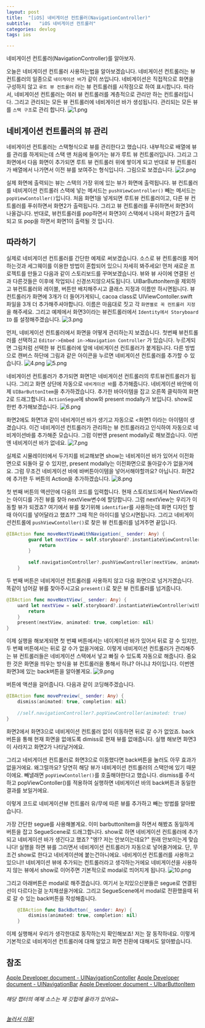 ```yaml
---
layout: post
title:  "[iOS] 네비게이션 컨트롤러(NavigationController)"
subtitle:   "iOS 네비게이션 컨트롤러"
categories: devlog
tags: ios

---
```


네비게이션 컨트롤러(NavigationController)를 알아보자.

오늘은 네비게이션 컨트롤러 사용하는법을 알아보겠습니다.
네비게이션 컨트롤러는 뷰컨트롤러의 일종으로 `네이게이션 바`가 같이 쓰입니다.
네비게이션은 직접적으로 화면을 구성하지 않고 `루트 뷰 컨트롤러` 라는 뷰 컨트롤러를 시작점으로 하여 표시합니다.
따라서, 네비게이션 컨트롤러는 여러 뷰 컨트롤러를 계층적으로 관리만 하는 컨트롤러입니다.
그리고 관리되는 모든 뷰 컨트롤러에 네비게이션 바가 생성됩니다.
관리되는 모든 뷰를 `스택 구조`로 관리 합니다.
![1.png](https://MinominoDomino.github.io/assets/img/ios/NavigationController/1.png)

## 네비게이션 컨트롤러의 뷰 관리
네비게이션 컨트롤러는 스택형식으로 뷰를 관리한다고 했습니다.
내부적으로 배열에 뷰를 관리를 하게되는데 스택 맨 처음에 들어가는 뷰가 루트 뷰 컨트롤러입니다.
그리고 그화면에서 다음 화면이 추가되면 루트 뷰 컨트롤러 위에 쌓이게 되고 반대로 뷰 컨트롤러가 배열에서 나가면서
이전 뷰를 보여주는 형식입니다.
그림으로 보겠습니다.
![2.png](https://MinominoDomino.github.io/assets/img/ios/NavigationController/2.png)

실제 화면에 출력되는 뷰는 스택의 가장 위에 있는 뷰가 화면에 출력됩니다.
뷰 컨트롤러를 네비게이션 컨트롤러 스택에 넣는 메서드는 `pushViewController()` 빼는 메서드는 `popViewContoller()`입니다.
처음 화면1을 넣게되면 루트뷰 컨트롤러이고, 다른 뷰 컨트롤러를 푸쉬하면서 화면2가 출력됩니다.
그리고 뷰 컨트롤러를 푸쉬하면서 화면3이 나올겁니다.
반대로, 뷰컨트롤러를 pop하면서 화면3이 스택에서 나와서 화면2가 출력되고 또 pop을 하면서 화면1이 출력될 것 입니다.

## 따라하기
실제로 네비게이션 컨트롤러를 간단한 예제로 써보겠습니다.
소스로 뷰 컨트롤러를 제어하는것과 세그웨이를 이용한 방법이 혼합되어 있으니 자세히 봐주세요!
먼저 새로운 프로젝트를 만들고 다음과 같이 스토리보드를 꾸며보겠습니다.
뷰와 뷰 사이에 연결된 선과 다른것들은 이후에 작업되니 신경쓰지않으셔도됩니다.
UIBarButtonItem을 제외하고 뷰컨트롤러와 레이블, 버튼만 배치해주시고 클래스 지정과 이름만 하시면됩니다.
뷰 컨트롤러가 화면에 3개가 더 들어가게되니, cacoa class로 UIViewContoller.swift 파일을 3개 더 추가해주셔야합니다.
이름은 마음대로 짓고 각 `화면별로 꼭 컨트롤러 지정` 을 해주세요.
그리고 예제에서 화면3이라는 뷰컨트롤러에서 `Identity에서 Storyboard ID` 를 설정해주겠습니다.
![3.png](https://MinominoDomino.github.io/assets/img/ios/NavigationController/3.png)

먼저, 네비게이션 컨트롤러에서 화면을 어떻게 관리하는지 보겠습니다.
첫번째 뷰컨트롤러를 선택하고 `Editor->Embed in->Navigation Controller` 가 있습니다.
누르게되면 그림처럼 선택한 뷰 컨트롤러에 앞에 네비게이션 컨트롤러가 붙게됩니다.
다른 방법으로 캔버스 하단에 그림과 같은 아이콘을 누르면 네비게이션 컨트롤러를 추가할 수 있습니다.
![4.png](https://MinominoDomino.github.io/assets/img/ios/NavigationController/4.png)
![5.png](https://MinominoDomino.github.io/assets/img/ios/NavigationController/5.png)

네비게이션 컨트롤러가 추가되면 화면1은 네비게이션 컨트롤러의 루트뷰컨트롤러가 됩니다.
그리고 화면 상단에 자동으로 `네비게이션 바`를 추가해줍니다.
네비게이션 바안에 이제 `UIBarButtonItem`을 추가하겠습니다.
추가한 바아이템을 잡고 오른쪽 클릭하여 화면2로 드래그합니다. `ActionSegue`에 show와 present modally가 보입니다.
show로 한번 추가해보겠습니다.
![6.png](https://MinominoDomino.github.io/assets/img/ios/NavigationController/6.png)

화면2에도 화면1과 같이 네비게이션 바가 생기고 자동으로 <화면1 이라는 아이템이 생겼습니다.
이건 네비게이션 컨트롤러가 관리하는 뷰 컨트롤러라고 인식하여 자동으로 네비게이션바를 추가해준 모습니다.
그럼 이번엔 present modally로 해보겠습니다.
이번엔 네비게이션 바가 없네요.
![7.png](https://MinominoDomino.github.io/assets/img/ios/NavigationController/7.png)

실제로 시뮬레이터에서 두가지를 비교해보면 show는 네비게이션 바가 있어서 이전화면으로 되돌아 갈 수 있지만, present modally는 이전화면으로 돌아갈수가 없을거에요.
그럼 무조건 네비게이션 바에 바버튼아이템을 넣어서해야할까요?
아닙니다. 화면2에 추가한 두 버튼의 Action을 추가하겠습니다. 
![8.png](https://MinominoDomino.github.io/assets/img/ios/NavigationController/8.png)

첫 번째 버튼의 액션안에 다음의 코드를 입력합니다.
현재 스토리보드에서 NextView라는 아이디를 가진 뷰를 찾아 nextView변수에 할당합니다. 그럼 nextView는 우리가 이동할 뷰가 되겠죠?
여기에서 뷰를 찾기위해 `identifier`를 사용하는데 화면 디자인 할때 아이디를 넣어달라고 했죠?? 그때 적은 아이디를 넣으시면됩니다.
그리고 네비게이션컨트롤에 `pushViewContoller()`로 찾은 뷰 컨트롤러를 넘겨주면 끝입니다.
```swift
@IBAction func moveNextViewWithNavigation(_ sender: Any) {
        guard let nextView = self.storyboard?.instantiateViewController(withIdentifier: "NextView") else {
            return
        }
        
        self.navigationController?.pushViewController(nextView, animated: true)
    }
```

두 번째 버튼은 네비게이션 컨트롤러를 사용하지 않고 다음 화면으로 넘거가겠습니다.
똑같이 넘어갈 뷰를 찾아주시고요
`present()`로 찾은 뷰 컨트롤러를 넘겨줍니다.
```swift
@IBAction func moveNextView(_ sender: Any) {
	uard let nextView = self.storyboard?.instantiateViewController(withIdentifier: "NextView") else {
		return
	}
	present(nextView, animated: true, completion: nil)
}
```

이제 실행을 해보게되면 첫 번쨰 버튼에서는 네이게이션 바가 있어서 뒤로 갈 수 있지만, 두 번쨰 버튼에서는 뒤로 갈 수가 없을거에요.
이렇게 네비게이션 컨트롤러가 관리해주는 뷰 컨트롤러들은 네비게이션 스택에서 넣고 빠질 수 있도록 자동으로 해줍니다.
중요한 것은 화면을 띄우는 방식을 뷰 컨트롤러을 통해서 하냐? 아니냐 차이입니다.
이번엔 화면3에 있는 back버튼을 알아볼게요.
![9.png](https://MinominoDomino.github.io/assets/img/ios/NavigationController/9.png)

버튼에 액션을 걸어줍니다.
다음과 같이 코딩해주겠습니다.
```swift
@IBAction func movePreview(_ sender: Any) {
    dismiss(animated: true, completion: nil)
    
    //self.navigationController?.popViewController(animated: true)
}
```

화면2에서 화면3으로 네비게이션 컨트롤러 없이 이동하면 뒤로 갈 수가 없었죠.
back버튼을 통해 현재 화면을 없애도록 dimiss로 현재 뷰를 없애줍니다.
실행 해보면 화면3이 사라지고 화면2가 나타날거에요.

그리고 네비게이션 컨트롤러로 화면3으로 이동했다면 back버튼을 눌러도 아무 효과가 없을거에요.
왜그럴까요? 당연히 해당 뷰가 네비게이션 컨트롤러의 스택안에 있기 때문이에요.
빼낼래면 `popViewContoller()`를 호출해야한다고 했습니다.
dismiss를 주석하고 popViewContoller()를 적용하여 실행하면 네비게이션 바의 back버튼과 동일한 결과를 보일거에요.

이렇게 코드로 네비게이션뷰 컨트롤러 유/무에 따른 뷰를 추가하고 빼는 방법를 알아봤습니다.

가장 간단한 segue를 사용해볼게요.
이미 barbuttonItem을 하면서 해봤죠 동일하게 버튼을 잡고 SegueScene로 드래그합니다.
show로 하면 네비게이션 컨트롤러에 추가되고 네비게이션 바가 생긴다고 했죠?
"엥!? 저는 안보이는데요?"
원래 안보이는게 맞습니다! 실행을 하면 뷰를 그리면서 네비게이션 컨트롤러가 자동으로 넣어줄거에요. 
단, 무조건 show로 한다고 네비게이션에 붙는건아니에요. 
네비게이션 컨트롤러를 사용하고 있으니!! 네비게이션 뷰에 추가되는 컨트롤러라고 생각하는거에요
네비게이션을 사용하지 않는 뷰에서 show로 이어주면 기본적으로 modal로 띄어지게 됩니다.
![10.png](https://MinominoDomino.github.io/assets/img/ios/NavigationController/10.png)

그리고 아래버튼은 modal로 해주겠습니다.
여기서 눈치있으신분들은 segue로 연결된 선이 다르다는걸 눈치채셨을거에요.
그리고 SegueScene에서 modal로 전환했을때 뒤로 갈 수 있는 back버튼을 작성해줍니다.
```swift
    @IBAction func BackButton(_ sender: Any) {
        dismiss(animated: true, completion: nil)
    }
```

이제 실행해서 우리가 생각한대로 동작하는지 확인해보죠!
저는 잘 동작하네요.
이렇게 기본적으로 네비게이션 컨트롤러에 대해 알았고 화면 전환에 대해서도 알아봤습니다.

## 참조
[Apple Developer document - UINavigationContoller](https://developer.apple.com/documentation/uikit/uinavigationcontroller)
[Apple Developer document - UINavigationBar](https://developer.apple.com/documentation/uikit/uinavigationbar)
[Apple Developer document - UIbarButtonItem](https://developer.apple.com/documentation/uikit/uibarbuttonitem)


###### 해당 챕터의 예제 소스는 제 깃헙에 올라가 있어요~
###### [눌러서 이동!](https://github.com/MinominoDomino/ios-sample-store)
